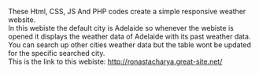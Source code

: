 These Html, CSS, JS And PHP codes create a simple responsive weather website.
<br>
In this webiste the default city is Adelaide so whenever the webiste is opened it displays the weather data of Adelaide with its past weather data. You can search up other cities weather data  but the table wont be updated for the specific searched city. 
<br>
This is the link to this webiste:  http://ronastacharya.great-site.net/
